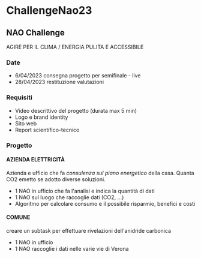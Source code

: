 # ChallengeNao23

## NAO Challenge

AGIRE PER IL CLIMA / ENERGIA PULITA E ACCESSIBILE

### Date

- 6/04/2023 consegna progetto per semifinale - live
- 28/04/2023 restituzione valutazioni

### Requisiti

- Video descrittivo del progetto (durata max 5 min)
- Logo e brand identity
- Sito web
- Report scientifico-tecnico

### Progetto

#### AZIENDA ELETTRICITÀ

Azienda e ufficio che fa *consulenza sul piano energetico* della casa. Quanta CO2 emetto se adotto diverse soluzioni.

- 1 NAO in ufficio che fa l'analisi e indica la quantità di dati
- 1 NAO sul luogo che raccoglie dati (CO2, ...)
- Algoritmo per calcolare consumo e il possibile risparmio, benefici e costi

#### COMUNE

creare un subtask per effettuare rivelazioni dell'anidride carbonica

- 1 NAO in ufficio
- 1 NAO raccoglie i dati nelle varie vie di Verona